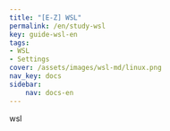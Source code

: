 ```yaml
---
title: "[E-Z] WSL"
permalink: /en/study-wsl
key: guide-wsl-en
tags: 
- WSL
- Settings
cover: /assets/images/wsl-md/linux.png
nav_key: docs
sidebar:
    nav: docs-en
---
```


wsl
